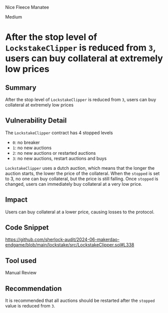 Nice Fleece Manatee

Medium

# After the stop level of `LockstakeClipper` is reduced from `3`, users can buy collateral at extremely low prices

## Summary

After the stop level of `LockstakeClipper` is reduced from `3`, users can buy collateral at extremely low prices

## Vulnerability Detail

The `LockstakeClipper` contract has 4 stopped levels

- `0`: no breaker
- `1`: no new auctions
- `2`: no new auctions or restarted auctions
- `3`: no new auctions, restart auctions and buys

`LockstakeClipper` uses a dutch auction, which means that the longer the auction starts, the lower the price of the collateral. When the `stopped` is set to 3, no one can buy collateral, but the price is still falling. Once `stopped` is changed, users can immediately buy collateral at a very low price.

## Impact

Users can buy collateral at a lower price, causing losses to the protocol.

## Code Snippet

https://github.com/sherlock-audit/2024-06-makerdao-endgame/blob/main/lockstake/src/LockstakeClipper.sol#L338

## Tool used

Manual Review

## Recommendation

It is recommended that all auctions should be restarted after the `stopped` value is reduced from `3`.
